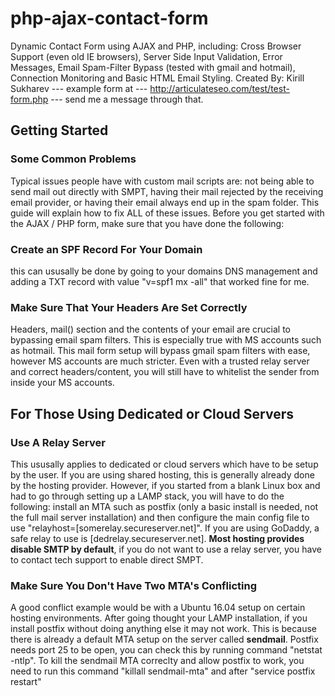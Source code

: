 # php-ajax-contact-form
Dynamic Contact Form using AJAX and PHP, including: Cross Browser Support (even old IE browsers), Server Side Input Validation, Error Messages, Email Spam-Filter Bypass (tested with gmail and hotmail), Connection Monitoring and Basic HTML Email Styling.
Created By: Kirill Sukharev --- example form at --- http://articulateseo.com/test/test-form.php --- send me a message through that.

<h2>Getting Started</h2>

<h3>Some Common Problems</h3> Typical issues people have with custom mail scripts are: not being able to send mail out directly with SMPT, having their mail rejected by the receiving email provider, or having their email always end up in the spam folder. This guide will explain how to fix ALL of these issues. Before you get started with the AJAX / PHP form, make sure that you have done the following:

<h3>Create an SPF Record For Your Domain</h3> this can ususally be done by going to your domains DNS management and adding a TXT record with value "v=spf1 mx -all" that worked fine for me.

<h3>Make Sure That Your Headers Are Set Correctly</h3> Headers, mail() section and the contents of your email are crucial to bypassing email spam filters. This is especially true with MS accounts such as hotmail. This mail form setup will bypass gmail spam filters with ease, however MS accounts are much stricter. Even with a trusted relay server and correct headers/content, you will still have to whitelist the sender from inside your MS accounts.

<h2>For Those Using Dedicated or Cloud Servers</h2>

<h3>Use A Relay Server</h3> This ususally applies to dedicated or cloud servers which have to be setup by the user. If you are using shared hosting, this is generally already done by the hosting provider. However, if you started from a blank Linux box and had to go through setting up a LAMP stack, you will have to do the following: install an MTA such as postfix (only a basic install is needed, not the full mail server installation) and then configure the main config file to use "relayhost=[somerelay.secureserver.net]". If you are using GoDaddy, a safe relay to use is [dedrelay.secureserver.net]. <strong>Most hosting provides disable SMTP by default</strong>, if you do not want to use a relay server, you have to contact tech support to enable direct SMPT.

<h3>Make Sure You Don't Have Two MTA's Conflicting</h3> A good conflict example would be with a Ubuntu 16.04 setup on certain hosting environments. After going thought your LAMP installation, if you install postfix without doing anything else it may not work. This is because there is already a default MTA setup on the server called <strong>sendmail</strong>. Postfix needs port 25 to be open, you can check this by running command "netstat -ntlp". To kill the sendmail MTA correclty and allow postfix to work, you need to run this command "killall sendmail-mta" and after "service postfix restart"
